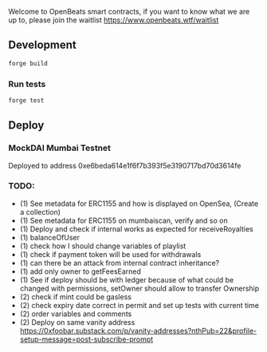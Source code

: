 Welcome to OpenBeats smart contracts, if you want to know what we are up to, please join the waitlist https://www.openbeats.wtf/waitlist
## Development

```sh
forge build
```

### Run tests

```sh
forge test
```

## Deploy

### MockDAI Mumbai Testnet

Deployed to address 0xe6beda614e1f6f7b393f5e3190717bd70d3614fe  

### TODO:

- (1) See metadata for ERC1155 and how is displayed on OpenSea, (Create a collection)
- (1) See metadata for ERC1155 on mumbaiscan, verify and so on
- (1) Deploy and check if internal works as expected for receiveRoyalties
- (1) balanceOfUser
- (1) check how I should change variables of playlist
- (1) check if payment token will be used for withdrawals
- (1) can there be an attack from internal contract inheritance?
- (1) add only owner to getFeesEarned
- (1) See if deploy should be with ledger because of what could be changed with permissions, setOwner should allow to transfer Ownership
- (2) check if mint could be gasless
- (2) check expiry date correct in permit and set up tests with current time
- (2) order variables and comments
- (2) Deploy on same vanity address https://0xfoobar.substack.com/p/vanity-addresses?nthPub=22&profile-setup-message=post-subscribe-prompt

